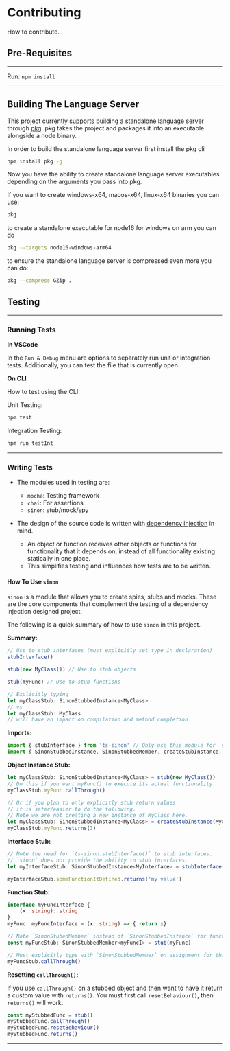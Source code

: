 # Contributing

How to contribute.

## Pre-Requisites
---
Run: `npm install`

---

## Building The Language Server

This project currently supports building a standalone language server through [pkg](https://github.com/vercel/pkg). pkg takes the project and packages it into an executable alongside a node binary.

In order to build the standalone language server first install the pkg cli
```bash
npm install pkg -g
```

Now you have the ability to create standalone language server executables depending on the arguments you pass into pkg.

If you want to create windows-x64, macos-x64, linux-x64 binaries you can use:
```bash
pkg .
```

to create a standalone executable for node16 for windows on arm you can do
```bash
pkg --targets node16-windows-arm64 .
```

to ensure the standalone language server is compressed even more you can do:
```bash
pkg --compress GZip .
```

## Testing
---
### Running Tests
**In VSCode**

In the `Run & Debug` menu are options to separately
run unit or integration tests. Additionally, you
can test the file that is currently open.

**On CLI**

How to test using the CLI.

Unit Testing:
```bash
npm test
```

Integration Testing:
```bash
npm run testInt
```
---
### Writing Tests

* The modules used in testing are:
    * `mocha`: Testing framework
    * `chai`: For assertions
    * `sinon`: stub/mock/spy

* The design of the source code is written with [dependency injection](https://en.wikipedia.org/wiki/Dependency_injection)
in mind.
    * An object or function receives other objects or functions
    for functionality that it depends on, instead of all functionality
    existing statically in one place.
    * This simplifies testing and influences how tests are to be written.

#### How To Use `sinon`

`sinon` is a module that allows you to create spies, stubs and mocks.
These are the core components that complement the testing of a dependency injection designed project.

The following is a quick summary of how to use `sinon` in this project.

**Summary:**
```typescript
// Use to stub interfaces (must explicitly set type in declaration)
stubInterface()

stub(new MyClass()) // Use to stub objects

stub(myFunc) // Use to stub functions

// Explicitly typing
let myClassStub: SinonStubbedInstance<MyClass>
// vs
let myClassStub: MyClass
// will have an impact on compilation and method completion
```

**Imports:**
```typescript
import { stubInterface } from 'ts-sinon' // Only use this module for `stubInterface`
import { SinonStubbedInstance, SinonStubbedMember, createStubInstance, stub } from 'sinon'
```



**Object Instance Stub:**
```typescript
let myClassStub: SinonStubbedInstance<MyClass> = stub(new MyClass())
// Do this if you want myFunc() to execute its actual functionality
myClassStub.myFunc.callThrough()

// Or if you plan to only explicitly stub return values
// it is safer/easier to do the following.
// Note we are not creating a new instance of MyClass here.
let myClassStub: SinonStubbedInstance<MyClass> = createStubInstance(MyClass)
myClassStub.myFunc.returns(3)
```

**Interface Stub:**
```typescript
// Note the need for `ts-sinon.stubInterface()` to stub interfaces.
// `sinon` does not provide the ability to stub interfaces.
let myInterfaceStub: SinonStubbedInstance<MyInterface> = stubInterface()

myInterfaceStub.someFunctionItDefined.returns('my value')
```

**Function Stub:**
```typescript
interface myFuncInterface {
	(x: string): string
}
myFunc: myFuncInterface = (x: string) => { return x}

// Note `SinonStubedMember` instead of `SinonStubbedInstance` for functions
const myFuncStub: SinonStubbedMember<myFuncI> = stub(myFunc)

// Must explicitly type with `SinonStubbedMember` on assignment for this to pass linting
myFuncStub.callThrough() 
```

**Resetting `callThrough()`:**

If you use `callThrough()` on a stubbed object and then want to have it return
a custom value with `returns()`. You must first call `resetBehaviour()`, then `returns()` will work.

```typescript
const myStubbedFunc = stub()
myStubbedFunc.callThrough()
myStubbedFunc.resetBehaviour()
myStubbedFunc.returns()
```
---